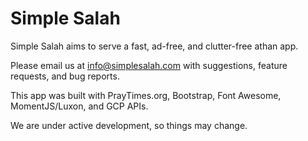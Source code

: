 # Simple Salah

Simple Salah aims to serve a fast, ad-free, and clutter-free athan app.

Please email us at info@simplesalah.com with suggestions, feature requests, and bug reports.

This app was built with PrayTimes.org, Bootstrap, Font Awesome, MomentJS/Luxon, and GCP APIs.

We are under active development, so things may change. 
